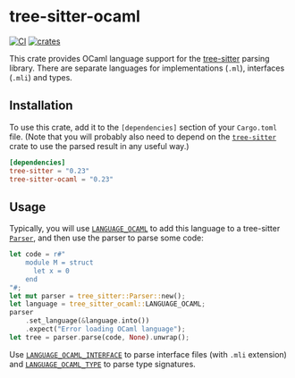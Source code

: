 # tree-sitter-ocaml

[![CI][ci]](https://github.com/tree-sitter/tree-sitter-ocaml/actions/workflows/ci.yml)
[![crates][crates]](https://crates.io/crates/tree-sitter-ocaml)

This crate provides OCaml language support for the [tree-sitter][] parsing
library. There are separate languages for implementations (`.ml`),
interfaces (`.mli`) and types.

## Installation

To use this crate, add it to the `[dependencies]` section of your `Cargo.toml`
file. (Note that you will probably also need to depend on the
[`tree-sitter`][tree-sitter crate] crate to use the parsed result in any useful
way.)

```toml
[dependencies]
tree-sitter = "0.23"
tree-sitter-ocaml = "0.23"
```

## Usage

Typically, you will use [`LANGUAGE_OCAML`][LANGUAGE_OCAML] to add this language
to a tree-sitter [`Parser`][Parser], and then use the parser to parse some code:

```rust
let code = r#"
    module M = struct
      let x = 0
    end
"#;
let mut parser = tree_sitter::Parser::new();
let language = tree_sitter_ocaml::LANGUAGE_OCAML;
parser
    .set_language(&language.into())
    .expect("Error loading OCaml language");
let tree = parser.parse(code, None).unwrap();
```

Use [`LANGUAGE_OCAML_INTERFACE`][LANGUAGE_OCAML_INTERFACE] to parse interface
files (with `.mli` extension) and [`LANGUAGE_OCAML_TYPE`][LANGUAGE_OCAML_TYPE]
to parse type signatures.

[ci]: https://img.shields.io/github/actions/workflow/status/tree-sitter/tree-sitter-ocaml/ci.yml?logo=github&label=CI
[crates]: https://img.shields.io/crates/v/tree-sitter-ocaml?logo=rust
[tree-sitter]: https://tree-sitter.github.io/
[tree-sitter crate]: https://crates.io/crates/tree-sitter
[LANGUAGE_OCAML]: https://docs.rs/tree-sitter-ocaml/*/tree_sitter_ocaml/constant.LANGUAGE_OCAML.html
[LANGUAGE_OCAML_INTERFACE]: https://docs.rs/tree-sitter-ocaml/*/tree_sitter_ocaml/constant.LANGUAGE_OCAML_INTERFACE.html
[LANGUAGE_OCAML_TYPE]: https://docs.rs/tree-sitter-ocaml/*/tree_sitter_ocaml/constant.LANGUAGE_OCAML_TYPE.html
[Parser]: https://docs.rs/tree-sitter/*/tree_sitter/struct.Parser.html
